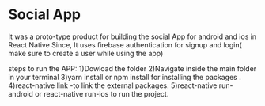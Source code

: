 # Social App 

It was  a proto-type product for building the social App for android and ios in React Native
Since, It uses firebase authentication for signup and login( make sure to create a user while using the app)

steps to run the APP:
1)Dowload the folder 
2)Navigate inside the main folder in your terminal 
3)yarn install or npm install for installing the packages .
4)react-native link -to link the external packages.
5)react-native run-android or react-native run-ios to run the project.
